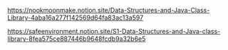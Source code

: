 https://nookmoonmake.notion.site/Data-Structures-and-Java-Class-Library-4aba16a277f142569d64fa83ac13a597


https://safeenvironment.notion.site/S1-Data-Structures-and-Java-class-library-8fea575ce887446b9648fcdb9a32b6e5
